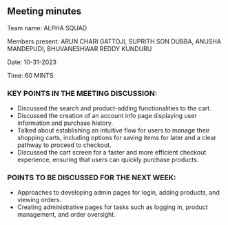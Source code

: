 ## Meeting minutes

Team name: ALPHA SQUAD

Members present: ARUN CHARI GATTOJI, SUPRITH SON DUBBA, ANUSHA MANDEPUDI, BHUVANESHWAR REDDY KUNDURU

Date: 10-31-2023

Time: 60 MINTS

### KEY POINTS IN THE MEETING DISCUSSION:

-	Discussed the search and product-adding functionalities to the cart.
-	Discussed the creation of an account info page displaying user information and 	purchase history.
-	Talked about establishing an intuitive flow for users to manage their shopping 	carts, including options for saving items for later and a clear pathway to 		proceed to checkout.
-	Discussed the cart screen for a faster and more efficient checkout experience, 	ensuring that users can quickly purchase products.

 
### POINTS TO BE DISCUSSED FOR THE NEXT WEEK: 

-	Approaches to developing admin pages for login, adding products, and viewing 	orders.
-	Creating administrative pages for tasks such as logging in, product 	management, and order oversight.
